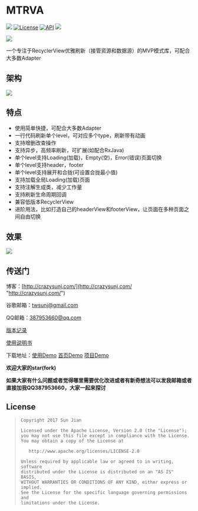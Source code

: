 # MTRVA

[![](https://travis-ci.org/crazysunj/MultiTypeRecyclerViewAdapter.svg?branch=master)](https://travis-ci.org/crazysunj/MultiTypeRecyclerViewAdapter)
[![License](https://img.shields.io/badge/license-Apache%202-brightgreen.svg)](https://www.apache.org/licenses/LICENSE-2.0)
[![API](https://img.shields.io/badge/API-14%2B-brightgreen.svg?style=flat)](https://android-arsenal.com/api?level=14)
[![](https://img.shields.io/github/release/crazysunj/MultiTypeRecyclerViewAdapter.svg) ](https://github.com/crazysunj/MultiTypeRecyclerViewAdapter/releases)

![](https://github.com/crazysunj/crazysunj.github.io/blob/master/img/mtrva_logo.png)

一个专注于RecyclerView优雅刷新（接管资源和数据源）的MVP模式库，可配合大多数Adapter

## 架构

![](https://github.com/crazysunj/crazysunj.github.io/blob/master/img/mtrva_architecture.png)

## 特点

* 使用简单快捷，可配合大多数Adapter
* 一行代码刷新单个level，可对应多个type，刷新带有动画
* 支持增删改查操作
* 支持异步，高频率刷新，可扩展(如配合RxJava)
* 单个level支持Loading(加载)，Empty(空)，Error(错误)页面切换
* 单个level支持header，footer
* 单个level支持展开和合拢(可设置合拢最小值)
* 支持加载全局Loading(加载)页面
* 支持注解生成类，减少工作量
* 支持刷新生命周期回调
* 兼容低版本RecyclerView
* 进阶用法，比如打造自己的headerView和footerView，让页面在多种页面之间自由切换

## 效果

![](https://github.com/crazysunj/crazysunj.github.io/blob/master/img/adapterHelper10.gif)

## 传送门

博客：[http://crazysunj.com/](http://crazysunj.com/ "http://crazysunj.com/")

谷歌邮箱：twsunj@gmail.com

QQ邮箱：387953660@qq.com

[版本记录](https://github.com/crazysunj/MultiTypeRecyclerViewAdapter/releases)

[使用说明书](http://crazysunj.com/2017/08/14/MTRVA%E4%BD%BF%E7%94%A8%E8%AF%B4%E6%98%8E%E4%B9%A6/)

下载地址：[使用Demo](https://www.pgyer.com/LAZn "https://www.pgyer.com/LAZn") [首页Demo](https://www.pgyer.com/sOVg "https://www.pgyer.com/sOVg") [项目Demo](https://www.pgyer.com/EbHS "https://www.pgyer.com/EbHS")

**欢迎大家的star(fork)**

**如果大家有什么问题或者觉得哪里需要优化改进或者有新奇想法可以发我邮箱或者直接加我QQ387953660，大家一起来探讨**

## License

> ```
> Copyright 2017 Sun Jian
>
> Licensed under the Apache License, Version 2.0 (the "License");
> you may not use this file except in compliance with the License.
> You may obtain a copy of the License at
>
>    http://www.apache.org/licenses/LICENSE-2.0
>
> Unless required by applicable law or agreed to in writing, software
> distributed under the License is distributed on an "AS IS" BASIS,
> WITHOUT WARRANTIES OR CONDITIONS OF ANY KIND, either express or implied.
> See the License for the specific language governing permissions and
> limitations under the License.
> ```




